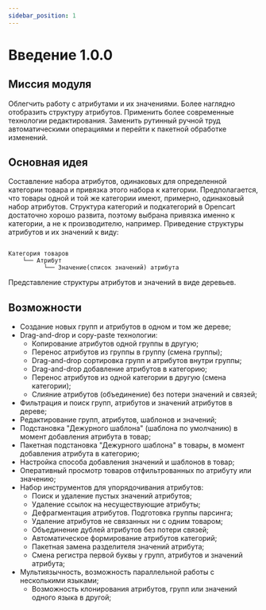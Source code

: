 ```yaml
---
sidebar_position: 1
---
```


# Введение 1.0.0

## Миссия модуля

Облегчить работу с атрибутами и их значениями. Более наглядно отобразить структуру атрибутов. Применить более современные технологии редактирования. Заменить рутинный ручной труд автоматическими операциями и перейти к пакетной обработке изменений.

## Основная идея

Составление набора атрибутов, одинаковых для определенной категории товара и привязка этого набора к категории. Предполагается, что товары одной и той же категории имеют, примерно, одинаковый набор атрибутов. Структура категорий и подкатегорий в Opencart достаточно хорошо развита, поэтому выбрана привязка именно к категории, а не к производителю, например. Приведение структуры атрибутов и их значений к виду:

```

Категория товаров
    └── Атрибут
          └── Значение(список значений) атрибута

```

Представление структуры атрибутов и значений в виде деревьев.

## Возможности

- Создание новых групп и атрибутов в одном и том же дереве;
- Drag-and-drop и copy-paste технологии:
  - Копирование атрибутов одной группы в другую;
  - Перенос атрибутов из группы в группу (смена группы);
  - Drag-and-drop сортировка групп и атрибутов внутри группы;
  - Drag-and-drop добавление атрибутов в категорию;
  - Перенос атрибутов из одной категории в другую (смена категории);
  - Слияние атрибутов (объединение) без потери значений и связей;
- Фильтрация и поиск групп, атрибутов и значений атрибутов в дереве;
- Редактирование групп, атрибутов, шаблонов и значений;
- Подстановка "Дежурного шаблона" (шаблона по умолчанию) в момент добавления атрибута в товар;
- Пакетная подстановка "Дежурного шаблона" в товары, в момент добавления атрибута в категорию;
- Настройка способа добавления значений и шаблонов в товар;
- Оперативный просмотр товаров отфильтрованных по атрибуту или значению;
- Набор инструментов для упорядочивания атрибутов:
  - Поиск и удаление пустых значений атрибутов;
  - Удаление ссылок на несуществующие атрибуты;
  - Дефрагментация атрибутов. Подготовка группы парсинга;
  - Удаление атрибутов не связанных ни с одним товаром;
  - Объединение дублей атрибутов без потери связей;
  - Автоматическое формирование атрибутов категорий;
  - Пакетная замена разделителя значений атрибута;
  - Смена регистра первой буквы у групп, атрибутов и значений атрибута;
- Мультиязычность, возможность параллельной работы с несколькими языками;
  - Возможность клонирования атрибутов, групп или значений одного языка в другой;
